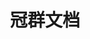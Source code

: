 ﻿---
id: 113
title: "冠群文档"
weight: 113
version: "1.0.2108.20"
updateTime: "2021-12-29T12:06:26"
debName: "http://113.24.212.22:8090/upload/file/greader_1.0.2108.20_loongnix_loongarch64.deb"
debSize: "68.7 MB"
command: "/opt/cssca/greader/greader %F"
compatibility: 3
---